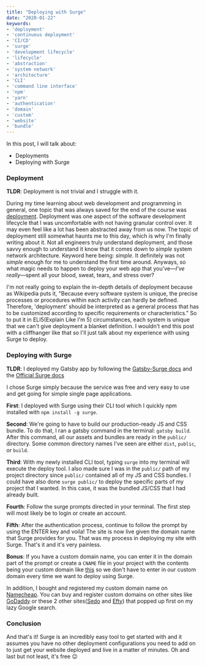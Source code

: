 ```yaml
---
title: "Deploying with Surge"
date: "2020-01-22"
keywords:
- 'deployment'
- 'continuous deployment'
- 'CI/CD'
- 'surge'
- 'development lifecycle'
- 'lifecycle'
- 'abstraction'
- 'system network'
- 'architecture'
- 'CLI'
- 'command line interface'
- 'npm'
- 'yarn'
- 'authentication'
- 'domain'
- 'custom'
- 'website'
- 'bundle'
---
```


In this post, I will talk about:

* Deployments
* Deploying with Surge

### Deployment

__TLDR__: Deployment is not trivial and I struggle with it.

During my time learning about web development and programming in general, one topic that was always saved for the end of the course was [deployment](https://en.wikipedia.org/wiki/Software_deployment). Deployment was one aspect of the software development lifecycle that I was uncomfortable with not having granular control over. It may even feel like a lot has been abstracted away from us now. The topic of deployment still somewhat haunts me to this day, which is why I'm finally writing about it. Not all engineers truly understand deployment, and those savvy enough to understand it know that it comes down to _simple_ system network architecture. Keyword here being: _simple_. It definitely was not _simple_ enough for me to understand the first time around.
Anyways, so what magic needs to happen to deploy your web app that you've—_I've really_—spent all your blood, sweat, tears, and stress over?

I'm not really going to explain the in-depth details of deployment because as Wikipedia puts it, "Because every software system is unique, the precise processes or procedures within each activity can hardly be defined. Therefore, 'deployment' should be interpreted as a general process that has to be customized according to specific requirements or characteristics." So to put it in ELI5(Explain Like I'm 5) circumstances, each system is unique that we can't give deployment a blanket definition. I wouldn't end this post with a cliffhanger like that so I'll just talk about my experience with using Surge to deploy.

### Deploying with Surge

__TLDR__: I deployed my Gatsby app by following the [Gatsby-Surge docs](https://www.gatsbyjs.org/docs/deploying-to-surge/) and the [Official Surge docs](https://surge.sh/)

I chose Surge simply because the service was free and very easy to use and get going for simple single page applications.

__First__: I deployed with Surge using their CLI tool which I quickly npm installed with `npm install -g surge`.

__Second__: We're going to have to build our production-ready JS and CSS bundle. To do that, I ran a gatsby command in the terminal: `gatsby build`. After this command, all our assets and bundles are ready in the `public/` directory. Some common directory names I've seen are either `dist`, `public`, or `build`.

__Third__: With my newly installed CLI tool, typing `surge` into my terminal will execute the deploy tool. I also made sure I was in the `public/` path of my project directory since `public/` contained all of my JS and CSS bundles. I could have also done `surge public/` to deploy the specific parts of my project that I wanted. In this case, it was the bundled JS/CSS that I had already built.

__Fourth__: Follow the surge prompts directed in your terminal. The first step will most likely be to login or create an account.

__Fifth__: After the authentication process, continue to follow the prompt by using the ENTER key and voila! The site is now live given the domain name that Surge provides for you. That was my process in deploying my site with Surge. That's it and it's very painless.

__Bonus__: If you have a custom domain name, you can enter it in the domain part of the prompt or create a `CNAME` file in your project with the contents being your custom domain like [this](https://github.com/klammm/all-things-random/blob/master/CNAME) so we don't have to enter in our custom domain every time we want to deploy using Surge.

In addition, I bought and registered my custom domain name on [Namecheap](https://www.namecheap.com/). You can buy and register custom domains on other sites like [GoDaddy](https://www.godaddy.com/) or these 2 other sites([Sedo](https://sedo.com/us/) and [Efty](https://www.efty.com/)) that popped up first on my lazy Google search.

### Conclusion

And that's it! Surge is an incredibly easy tool to get started with and it assumes you have no other deployment configurations you need to add on to just get your website deployed and live in a matter of minutes. Oh and last but not least, it's free 😉
